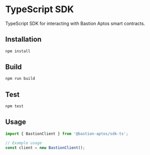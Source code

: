 # TypeScript SDK

TypeScript SDK for interacting with Bastion Aptos smart contracts.

## Installation

```bash
npm install
```

## Build

```bash
npm run build
```

## Test

```bash
npm test
```

## Usage

```typescript
import { BastionClient } from '@bastion-aptos/sdk-ts';

// Example usage
const client = new BastionClient();
```
